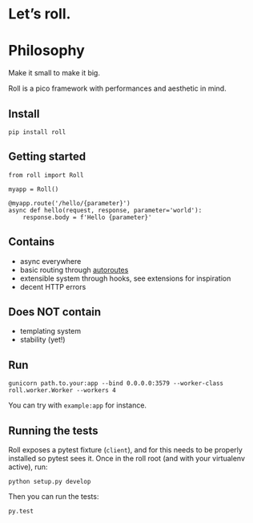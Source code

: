 # Let’s roll.

# Philosophy

Make it small to make it big.

Roll is a pico framework with performances and aesthetic in mind.

## Install

    pip install roll


## Getting started

    from roll import Roll

    myapp = Roll()

    @myapp.route('/hello/{parameter}')
    async def hello(request, response, parameter='world'):
        response.body = f'Hello {parameter}'


## Contains

* async everywhere
* basic routing through [autoroutes](https://github.com/pyrates/autoroutes)
* extensible system through hooks, see extensions for inspiration
* decent HTTP errors


## Does NOT contain

* templating system
* stability (yet!)


## Run

    gunicorn path.to.your:app --bind 0.0.0.0:3579 --worker-class roll.worker.Worker --workers 4

You can try with `example:app` for instance.


## Running the tests

Roll exposes a pytest fixture (`client`), and for this needs to be properly
installed so pytest sees it. Once in the roll root (and with your virtualenv
active), run:

    python setup.py develop

Then you can run the tests:

    py.test
